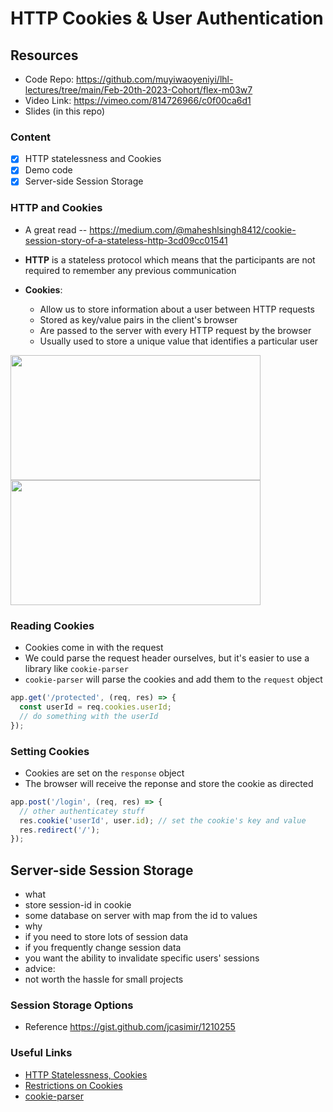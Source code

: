 # HTTP Cookies & User Authentication

## Resources
 - Code Repo: https://github.com/muyiwaoyeniyi/lhl-lectures/tree/main/Feb-20th-2023-Cohort/flex-m03w7
 - Video Link: https://vimeo.com/814726966/c0f00ca6d1
 - Slides (in this repo)

### Content

- [x] HTTP statelessness and Cookies
- [x] Demo code
- [x] Server-side Session Storage

### HTTP and Cookies
- A great read -- https://medium.com/@maheshlsingh8412/cookie-session-story-of-a-stateless-http-3cd09cc01541

- **HTTP** is a stateless protocol which means that the participants are not required to remember any previous communication
- **Cookies**:
  - Allow us to store information about a user between HTTP requests
  - Stored as key/value pairs in the client's browser
  - Are passed to the server with every HTTP request by the browser
  - Usually used to store a unique value that identifies a particular user

<img src="https://miro.medium.com/max/1378/1*7BA8zaVExmMRpTlvtGaT5g.png" width="400" height="200" />

<img src="https://miro.medium.com/max/1390/1*hBAOZ8igMSo202TdfyNfqA.png" width="400" height="200" />

### Reading Cookies
- Cookies come in with the request
- We could parse the request header ourselves, but it's easier to use a library like `cookie-parser`
- `cookie-parser` will parse the cookies and add them to the `request` object

```js
app.get('/protected', (req, res) => {
  const userId = req.cookies.userId;
  // do something with the userId
});
```

### Setting Cookies
- Cookies are set on the `response` object
- The browser will receive the reponse and store the cookie as directed

```js
app.post('/login', (req, res) => {
  // other authenticatey stuff
  res.cookie('userId', user.id); // set the cookie's key and value
  res.redirect('/');
});
```

## Server-side Session Storage

- what
- store session-id in cookie
- some database on server with map from the id to values
- why
- if you need to store lots of session data
- if you frequently change session data
- you want the ability to invalidate specific users' sessions
- advice:
- not worth the hassle for small projects

### Session Storage Options

- Reference https://gist.github.com/jcasimir/1210255

### Useful Links
* [HTTP Statelessness, Cookies](https://medium.com/@maheshlsingh8412/cookie-session-story-of-a-stateless-http-3cd09cc01541)
* [Restrictions on Cookies](https://flaviocopes.com/cookies/#restrictions-of-cookies)
* [cookie-parser](https://www.npmjs.com/package/cookie-parser)